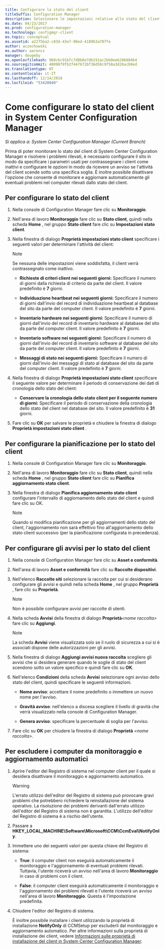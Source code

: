 ```yaml
---
title: Configurare lo stato del client
titleSuffix: Configuration Manager
description: Selezionare le impostazioni relative allo stato del client in System Center Configuration Manager.
ms.date: 04/23/2017
ms.prod: configuration-manager
ms.technology: configmgr-client
ms.topic: conceptual
ms.assetid: a2275ba2-c83d-43e7-90ed-418963a707fe
author: aczechowski
ms.author: aaroncz
manager: dougeby
ms.openlocfilehash: 960c6c91bfc7d0b8e7db191ac2bb0ee6286884b4
ms.sourcegitcommit: 48098f9fb2f447672bf36d50c9f58a3d26acb9ed
ms.translationtype: HT
ms.contentlocale: it-IT
ms.lasthandoff: 12/14/2018
ms.locfileid: "53420040"
---
```

# <a name="how-to-configure-client-status-in-system-center-configuration-manager"></a>Come configurare lo stato del client in System Center Configuration Manager

*Si applica a: System Center Configuration Manager (Current Branch)*

Prima di poter monitorare lo stato del client di System Center Configuration Manager e risolvere i problemi rilevati, è necessario configurare il sito in modo da specificare i parametri usati per contrassegnare i client come inattivi e configurare le opzioni in modo da ricevere un avviso se l'attività del client scende sotto una specifica soglia. È inoltre possibile disattivare l'opzione che consente di monitorare e aggiornare automaticamente gli eventuali problemi nel computer rilevati dallo stato del client.  

##  <a name="BKMK_1"></a> Per configurare lo stato del client  

1.  Nella console di Configuration Manager fare clic su **Monitoraggio**.  

2.  Nell'area di lavoro **Monitoraggio** fare clic su **Stato client**, quindi nella scheda **Home** , nel gruppo **Stato client** fare clic su **Impostazioni stato client**.  

3.  Nella finestra di dialogo **Proprietà impostazioni stato client** specificare i seguenti valori per determinare l'attività del client:  

    > [!NOTE]  
    >  Se nessuna delle impostazioni viene soddisfatta, il client verrà contrassegnato come inattivo.  

    -   **Richieste di criteri client nei seguenti giorni:** Specificare il numero di giorni dalla richiesta di criterio da parte del client. Il valore predefinito è **7** giorni.  

    -   **Individuazione heartbeat nei seguenti giorni:** Specificare il numero di giorni dall'invio del record di individuazione heartbeat al database del sito da parte del computer client. Il valore predefinito è **7** giorni.  

    -   **Inventario hardware nei seguenti giorni:** Specificare il numero di giorni dall'invio del record di inventario hardware al database del sito da parte del computer client. Il valore predefinito è **7** giorni.  

    -   **Inventario software nei seguenti giorni:** Specificare il numero di giorni dall'invio del record di inventario software al database del sito da parte del computer client. Il valore predefinito è **7** giorni.  

    -   **Messaggi di stato nei seguenti giorni:** Specificare il numero di giorni dall'invio dei messaggi di stato al database del sito da parte del computer client. Il valore predefinito è **7** giorni.  

4.  Nella finestra di dialogo **Proprietà impostazioni stato client** specificare il seguente valore per determinare il periodo di conservazione dei dati di cronologia dello stato del client:  

    -   **Conservare la cronologia dello stato client per il seguente numero di giorni:** Specificare il periodo di conservazione della cronologia dello stato del client nel database del sito. Il valore predefinito è **31** giorni.  

5.  Fare clic su **OK** per salvare le proprietà e chiudere la finestra di dialogo **Proprietà impostazioni stato client** .  

##  <a name="BKMK_Schedule"></a> Per configurare la pianificazione per lo stato del client  

1.  Nella console di Configuration Manager fare clic su **Monitoraggio**.  

2.  Nell'area di lavoro **Monitoraggio** fare clic su **Stato client**, quindi nella scheda **Home** , nel gruppo **Stato client** fare clic su **Pianifica aggiornamento stato client**.  

3.  Nella finestra di dialogo **Pianifica aggiornamento stato client** configurare l'intervallo di aggiornamento dello stato del client e quindi fare clic su OK.  

    > [!NOTE]  
    >  Quando si modifica pianificazione per gli aggiornamenti dello stato del client, l'aggiornamento non sarà effettivo fino all'aggiornamento dello stato client successivo (per la pianificazione configurata in precedenza).  

##  <a name="BKMK_2"></a> Per configurare gli avvisi per lo stato del client  

1. Nella console di Configuration Manager fare clic su **Asset e conformità**.  

2. Nell'area di lavoro **Asset e conformità** fare clic su **Raccolte dispositivi**.  

3. Nell'elenco **Raccolte siti** selezionare la raccolta per cui si desiderano configurare gli avvisi e quindi nella scheda **Home** , nel gruppo **Proprietà** , fare clic su **Proprietà**.  

   > [!NOTE]  
   >  Non è possibile configurare avvisi per raccolte di utenti.  

4. Nella scheda **Avvisi** della finestra di dialogo **Proprietà**<em>&lt;nome raccolta\></em> fare clic su **Aggiungi**.  

   > [!NOTE]  
   >  La scheda **Avvisi** viene visualizzata solo se il ruolo di sicurezza a cui si è associati dispone delle autorizzazioni per gli avvisi.  

5. Nella finestra di dialogo **Aggiungi avvisi nuova raccolta** scegliere gli avvisi che si desidera generare quando le soglie di stato del client scendono sotto un valore specifico e quindi fare clic su **OK**.  

6. Nell'elenco **Condizioni** della scheda **Avvisi** selezionare ogni avviso dello stato del client, quindi specificare le seguenti informazioni.  

   -   **Nome avviso**: accettare il nome predefinito o immettere un nuovo nome per l'avviso.  

   -   **Gravità avviso**: nell'elenco a discesa scegliere il livello di gravità che verrà visualizzato nella console di Configuration Manager.  

   -   **Genera avviso**: specificare la percentuale di soglia per l'avviso.  

7. Fare clic su **OK** per chiudere la finestra di dialogo **Proprietà** <em>&lt;nome raccolta\></em>.  

##  <a name="BKMK_3"></a> Per escludere i computer da monitoraggio e aggiornamento automatici  

1. Aprire l'editor del Registro di sistema nel computer client per il quale si desidera disattivare il monitoraggio e aggiornamento automatico.  

   > [!WARNING]  
   >  L'errato utilizzo dell'editor del Registro di sistema può provocare gravi problemi che potrebbero richiedere la reinstallazione del sistema operativo. La risoluzione dei problemi derivanti dall'errato utilizzo dell'editor del Registro di sistema non è garantita. L'utilizzo dell'editor del Registro di sistema è a rischio dell'utente.  

2. Passare a **HKEY_LOCAL_MACHINE\Software\Microsoft\CCM\CcmEval\NotifyOnly**.  

3. Immettere uno dei seguenti valori per questa chiave del Registro di sistema:  

   -   **True**: il computer client non eseguirà automaticamente il monitoraggio e l'aggiornamento di eventuali problemi rilevati. Tuttavia, l'utente riceverà un avviso nell'area di lavoro **Monitoraggio** in caso di problemi con il client.  

   -   **False**: il computer client eseguirà automaticamente il monitoraggio e l'aggiornamento dei problemi rilevati e l'utente riceverà un avviso nell'area di lavoro **Monitoraggio**. Questa è l'impostazione predefinita.  

4. Chiudere l'editor del Registro di sistema.  

   È inoltre possibile installare i client utilizzando la proprietà di installazione **NotifyOnly** di CCMSetup per escluderli dal monitoraggio e aggiornamento automatico. Per altre informazioni sulla proprietà di installazione dei client, vedere [Informazioni sulle proprietà di installazione del client in System Center Configuration Manager](../../../core/clients/deploy/about-client-installation-properties.md).  
